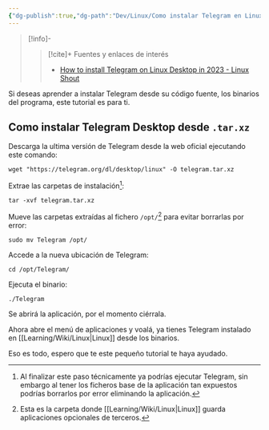 ```yaml
---
{"dg-publish":true,"dg-path":"Dev/Linux/Como instalar Telegram en Linux desde la terminal.md","permalink":"/dev/linux/como-instalar-telegram-en-linux-desde-la-terminal/","created":"2024-03-02T22:09","updated":"2024-04-03T19:47"}
---
```


> [!info]-
>> [!cite]+ Fuentes y enlaces de interés 
>> - [How to install Telegram on Linux Desktop in 2023 - Linux Shout](https://linux.how2shout.com/how-to-install-telegram-on-linux-desktop-in-2023/#Option_2_Use_the_official_Telegram_Desktop_PPA_for_Ubuntu_and_derivatives)

Si deseas aprender a instalar Telegram desde su código fuente, los binarios del programa, este tutorial es para ti.

## Como instalar Telegram Desktop desde `.tar.xz`
Descarga la ultima versión de Telegram desde la web oficial ejecutando este comando:
```shell
wget "https://telegram.org/dl/desktop/linux" -O telegram.tar.xz
```

Extrae las carpetas de instalación[^1]:
```shell
tar -xvf telegram.tar.xz
```

Mueve las carpetas extraídas al fichero `/opt/`[^2] para evitar borrarlas por error:
```shell
sudo mv Telegram /opt/
```

Accede a la nueva ubicación de Telegram:
```shell
cd /opt/Telegram/
```

Ejecuta el binario:
```shell
./Telegram
```

Se abrirá la aplicación, por el momento ciérrala.

Ahora abre el menú de aplicaciones y voalá, ya tienes Telegram instalado en [[Learning/Wiki/Linux\|Linux]] desde los binarios.

Eso es todo, espero que te este pequeño tutorial te haya ayudado.

[^1]: Al finalizar este paso técnicamente ya podrías ejecutar Telegram, sin embargo al tener los ficheros base de la aplicación tan expuestos podrías borrarlos por error eliminando la aplicación.
[^2]: Esta es la carpeta donde [[Learning/Wiki/Linux\|Linux]] guarda aplicaciones opcionales de terceros.
[^3]: En realidad hay una versión .deb, ejecutando `sudo apt install telegram-desktop`, pero es muy antigua.